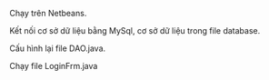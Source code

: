Chạy trên Netbeans.

Kết nối cơ sở dữ liệu bằng MySql, cơ sở dữ liệu trong file database.

Cấu hình lại file DAO.java.

Chạy file LoginFrm.java
